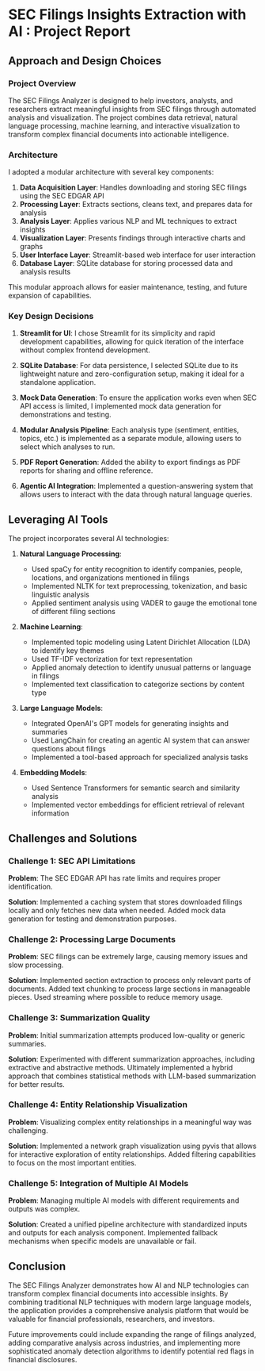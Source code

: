 # SEC Filings Insights Extraction with AI : Project Report

## Approach and Design Choices

### Project Overview

The SEC Filings Analyzer is designed to help investors, analysts, and researchers extract meaningful insights from SEC filings through automated analysis and visualization. The project combines data retrieval, natural language processing, machine learning, and interactive visualization to transform complex financial documents into actionable intelligence.


### Architecture

I adopted a modular architecture with several key components:

1. **Data Acquisition Layer**: Handles downloading and storing SEC filings using the SEC EDGAR API
2. **Processing Layer**: Extracts sections, cleans text, and prepares data for analysis
3. **Analysis Layer**: Applies various NLP and ML techniques to extract insights
4. **Visualization Layer**: Presents findings through interactive charts and graphs
5. **User Interface Layer**: Streamlit-based web interface for user interaction
6. **Database Layer**: SQLite database for storing processed data and analysis results

This modular approach allows for easier maintenance, testing, and future expansion of capabilities.


### Key Design Decisions

1. **Streamlit for UI**: I chose Streamlit for its simplicity and rapid development capabilities, allowing for quick iteration of the interface without complex frontend development.

2. **SQLite Database**: For data persistence, I selected SQLite due to its lightweight nature and zero-configuration setup, making it ideal for a standalone application.

3. **Mock Data Generation**: To ensure the application works even when SEC API access is limited, I implemented mock data generation for demonstrations and testing.

4. **Modular Analysis Pipeline**: Each analysis type (sentiment, entities, topics, etc.) is implemented as a separate module, allowing users to select which analyses to run.

5. **PDF Report Generation**: Added the ability to export findings as PDF reports for sharing and offline reference.

6. **Agentic AI Integration**: Implemented a question-answering system that allows users to interact with the data through natural language queries.
   

## Leveraging AI Tools

The project incorporates several AI technologies:

1. **Natural Language Processing**:
   - Used spaCy for entity recognition to identify companies, people, locations, and organizations mentioned in filings
   - Implemented NLTK for text preprocessing, tokenization, and basic linguistic analysis
   - Applied sentiment analysis using VADER to gauge the emotional tone of different filing sections

2. **Machine Learning**:
   - Implemented topic modeling using Latent Dirichlet Allocation (LDA) to identify key themes
   - Used TF-IDF vectorization for text representation
   - Applied anomaly detection to identify unusual patterns or language in filings
   - Implemented text classification to categorize sections by content type

3. **Large Language Models**:
   - Integrated OpenAI's GPT models for generating insights and summaries
   - Used LangChain for creating an agentic AI system that can answer questions about filings
   - Implemented a tool-based approach for specialized analysis tasks

4. **Embedding Models**:
   - Used Sentence Transformers for semantic search and similarity analysis
   - Implemented vector embeddings for efficient retrieval of relevant information
     

## Challenges and Solutions

### Challenge 1: SEC API Limitations

**Problem**: The SEC EDGAR API has rate limits and requires proper identification.

**Solution**: Implemented a caching system that stores downloaded filings locally and only fetches new data when needed. Added mock data generation for testing and demonstration purposes.

### Challenge 2: Processing Large Documents

**Problem**: SEC filings can be extremely large, causing memory issues and slow processing.

**Solution**: Implemented section extraction to process only relevant parts of documents. Added text chunking to process large sections in manageable pieces. Used streaming where possible to reduce memory usage.

### Challenge 3: Summarization Quality

**Problem**: Initial summarization attempts produced low-quality or generic summaries.

**Solution**: Experimented with different summarization approaches, including extractive and abstractive methods. Ultimately implemented a hybrid approach that combines statistical methods with LLM-based summarization for better results.

### Challenge 4: Entity Relationship Visualization

**Problem**: Visualizing complex entity relationships in a meaningful way was challenging.

**Solution**: Implemented a network graph visualization using pyvis that allows for interactive exploration of entity relationships. Added filtering capabilities to focus on the most important entities.

### Challenge 5: Integration of Multiple AI Models

**Problem**: Managing multiple AI models with different requirements and outputs was complex.

**Solution**: Created a unified pipeline architecture with standardized inputs and outputs for each analysis component. Implemented fallback mechanisms when specific models are unavailable or fail.


## Conclusion

The SEC Filings Analyzer demonstrates how AI and NLP technologies can transform complex financial documents into accessible insights. By combining traditional NLP techniques with modern large language models, the application provides a comprehensive analysis platform that would be valuable for financial professionals, researchers, and investors.

Future improvements could include expanding the range of filings analyzed, adding comparative analysis across industries, and implementing more sophisticated anomaly detection algorithms to identify potential red flags in financial disclosures.
